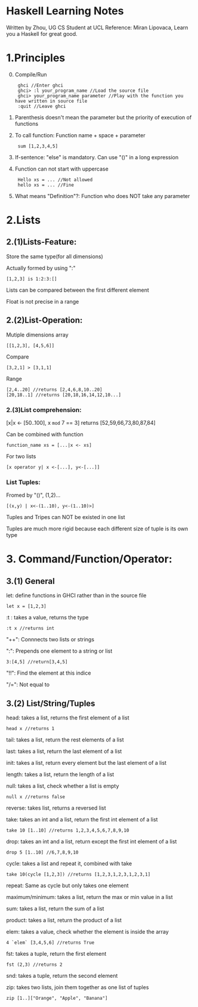 # Haskell Learning Notes

Written by Zhou, UG CS Student at UCL
Reference: Miran Lipovaca, Learn you a Haskell for great good.

# 1.Principles

0. Compile/Run

		ghci //Enter ghci
		ghci> :l your_program_name //Load the source file
		ghci> your_program_name parameter //Play with the function you have written in source file
		:quit //Leave ghci

1. Parenthesis doesn't mean the parameter but the priority of execution of functions

2. To call function: Function name + space + parameter

		sum [1,2,3,4,5]

3. If-sentence: "else" is mandatory. Can use "()" in a long expression

4. Function can not start with uppercase

		Hello xs = ... //Not allowed
		hello xs = ... //Fine

5. What means "Definition"?: Function who does NOT take any parameter

# 2.Lists
## 2.(1)Lists-Feature:
Store the same type(for all dimensions)

Actually formed by using ":"

	[1,2,3] is 1:2:3:[]

Lists can be compared between the first different element

Float is not precise in a range

## 2.(2)List-Operation:
Mutiple dimensions array

	[[1,2,3], [4,5,6]]

Compare

	[3,2,1] > [3,1,1]

Range

	[2,4..20] //returns [2,4,6,8,10..20]
	[20,18..1] //returns [20,18,16,14,12,10...]

### 2.(3)List comprehension:
[x|x <- [50..100], x `mod` 7 == 3] returns [52,59,66,73,80,87,84]

Can be combined with function

	function_name xs = [...|x <- xs]

For two lists

	[x operator y| x <-[...], y<-[...]]

### List Tuples:
Fromed by "()", (1,2)...

	[(x,y) | x<-(1..10), y<-(1..10)>]

Tuples and Tripes can NOT be existed in one list

Tuples are much more rigid because each different size of tuple is its own type
		   	   

# 3. Command/Function/Operator:

## 3.(1) General
let: define functions in GHCI rather than in the source file

	let x = [1,2,3]

:t : takes a value, returns the type

	:t x //returns int

"++": Connnects two lists or strings

":": Prepends one element to a string or list

	3:[4,5] //return[3,4,5]

"!!": Find the element at this indice

"/=": Not equal to

## 3.(2) List/String/Tuples
head: takes a list, returns the first element of a list

	head x //returns 1

tail: takes a list, return the rest elements of a list

last: takes a list, return the last element of a list

init: takes a list, return every element but the last element of a list

length: takes a list, return the length of a list

null: takes a list, check whether a list is empty

	null x //returns false

reverse: takes list, returns a reversed list

take: takes an int and a list, return the first int element of a list

	take 10 [1..10] //returns 1,2,3,4,5,6,7,8,9,10

drop: takes an int and a list, return except the first int element of a list

	drop 5 [1..10] //6,7,8,9,10

cycle: takes a list and repeat it, combined with take
	
	take 10(cycle [1,2,3]) //returns [1,2,3,1,2,3,1,2,3,1]

repeat: Same as cycle but only takes one element

maximum/minimum: takes a list, return the max or min value in a list

sum: takes a list, return the sum of a list

product: takes a list, return the product of a list

elem: takes a value, check whether the element is inside the array

	4 `elem` [3,4,5,6] //returns True

fst: takes a tuple, return the first element

	fst (2,3) //returns 2

snd: takes a tuple, return the second element

zip: takes two lists, join them together as one list of tuples

	zip [1..]["Orange", "Apple", "Banana"]